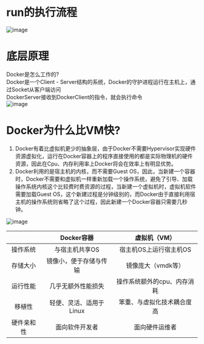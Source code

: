 # run的执行流程
![image](https://user-images.githubusercontent.com/92672384/147015538-881ccf0f-ce4b-4326-bc18-49e7d02edd8b.png)

# 底层原理
Docker是怎么工作的?  
Docker是一个Client - Server结构的系统，Docker的守护进程运行在主机上，通过Socket从客户端访问  
DockerServer接收到DockerClient的指令，就会执行命令  
![image](https://user-images.githubusercontent.com/92672384/147016066-164c6ec2-5340-48af-93fa-085356f47045.png)

# Docker为什么比VM快?
1. Docker有着比虚拟机更少的抽象层，由于Docker不需要Hypervisor实现硬件资源虚拟化，运行在Docker容器上的程序直接使用的都是实际物理机的硬件资源，因此在Cpu、内存利用率上Docker将会在效率上有明显优势。
2. Docker利用的是宿主机的内核，而不需要Guest OS，因此，当新建一个容器时，Docker不需要和虚拟机一样重新加载一个操作系统，避免了引导、加载操作系统内核这个比较费时费资源的过程，当新建一个虚拟机时，虚拟机软件需要加载Guest OS，这个新建过程是分钟级别的，而Docker由于直接利用宿主机的操作系统则省略了这个过程，因此新建一个Docker容器只需要几秒钟。

![image](https://user-images.githubusercontent.com/92672384/147016613-450e5145-ea9d-4eaa-87dd-00fada02addb.png)

|      | Docker容器 | 虚拟机（VM）        |
| :-----------: | :-----------: | :-----------: |
| 操作系统      | 与宿主机共享OS       |  宿主机OS上运行宿主机OS   |
| 存储大小  | 镜像小，便于存储与传输       |  镜像庞大（vmdk等）  |
| 运行性能  | 几乎无额外性能损失     |  操作系统额外的cpu、内存消耗 |
| 移植性  | 轻便、灵活、适用于Linux       |  笨重、与虚拟化技术耦合度高  |
| 硬件亲和性  | 面向软件开发者     |  面向硬件运维者  |
